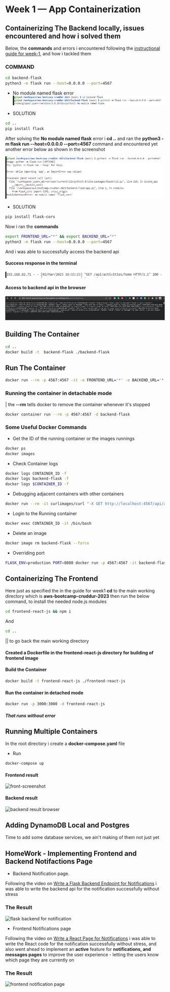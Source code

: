 # Week 1 — App Containerization

## **Containerizing The Backend** locally, issues encountered and how i solved them

Below, the **commands** and errors i encountered following the [instructional guide for week-1](https://github.com/omenking/aws-bootcamp-cruddur-2023/blob/week-1/journal/week1.md), and how i tackled them

### COMMAND
```bash
cd backend-flask
python3 -m flask run --host=0.0.0.0 --port=4567
```

- No module named flask  error
![module not found](/images/module-not-found-error.PNG)

- SOLUTION
```bash
cd ..
pip install flask
```

After solving the **No module named flask** error i **cd ..** and ran the **python3 -m flask run --host=0.0.0.0 --port=4567** command and encountered yet another error below as shown in the screenshot

![no flask-cors error](/images/no-module-named-flask-cors.PNG)

- SOLUTION
```bash
pip install flask-cors
```

Now i ran the **commands**
```bash
export FRONTEND_URL="*" && export BACKEND_URL="*"
python3 -m flask run --host=0.0.0.0 --port=4567
```
And i was able to successfully access the backend api

#### Success response in the terminal

![200-response in the terminal](/images/access-to-backend-api.PNG)

#### Access to backend api in the browser
![access to backend in the browser](/images/access-to-backend-api-browser.PNG)


## Building The Container

```bash
cd ..
docker build -t  backend-flask ./backend-flask
```
## Run The Container

```bash
docker run --rm -p 4567:4567 -it -e FRONTEND_URL='*' -e BACKEND_URL='*' backend-flask
```

### Running the container in detachable mode
| the **--rm** tells docker to remove the container whenever it's stopped

```bash
docker container run --rm -p 4567:4567 -d backend-flask
```
### Some Useful Docker Commands

- Get the ID of the running container or the images runnings
```bash
docker ps
docker images
```

- Check Container logs
```bash
docker logs CONTAINER_ID -f
docker logs backend-flask -f
docker logs $CONTAINER_ID -f
```
- Debugging adjacent containers with other containers
```bash
docker run --rm -it curlimages/curl "-X GET http://localhost:4567/api/activities/home -H \"Accept: application/json\" -H \"Content-Type: application/json\""
```

- Login to the Running container
```bash
docker exec CONTAINER_ID -it /bin/bash
```
- Delete an image
```bash
docker image rm backend-flask --force
```
- Overriding port
```bash
FLASK_ENV=production PORT=8080 docker run -p 4567:4567 -it backend-flask
```

## **Containerizing The Frontend**

Here just as specified the in the guide for week1
**cd** to the main working directory which is **aws-bootcamp-cruddur-2023**
then run the below command, to install the needed node.js modules

```bash
cd frontend-react-js && npm i
```
And 
```bash
cd ..
```
|| to go back the main working directory

#### Created a **Dockerfile** in the **frontend-react-js** directory for building of **frontend image**

#### Build the Container
```bash
docker build -t frontend-react-js ./frontend-react-js
```

#### Run the container in detached mode
```bash
docker run -p 3000:3000 -d frontend-react-js
```
##### That runs without error


## Running Multiple Containers

In the root directory i create a **docker-compose.yaml** file
- Run 
```bash
docker-compose up
```
#### Frontend result
![front-screenshot](/images/)

#### Backend result
![backend result browser](/images/)



## Adding DynamoDB Local and Postgres

Time to add some database services, we ain't making of them not just yet


## HomeWork - Implementing **Frontend and Backend Notifactions** Page

- Backend Notification page.


Following the video on [Write a Flask Backend Endpoint for Notifications](https://www.youtube.com/watch?v=k-_o0cCpksk&list=PLBfufR7vyJJ7k25byhRXJldB5AiwgNnWv&index=28) i was able to write the backend api for the notification successfully without stress

### The Result
![flask backend for notification](/images/)
  

- Frontend Notifications page


Following the video on [Write a React Page for Notifications](https://www.youtube.com/watch?v=k-_o0cCpksk&list=PLBfufR7vyJJ7k25byhRXJldB5AiwgNnWv&index=28) i was able to write the React code for the notification successfully without stress, and also went ahead to implement an **active** feature for **notifications, and messages pages** to improve the user experience - letting the users know which page they are currently on

### The Result

![frontend notification page](/images/)